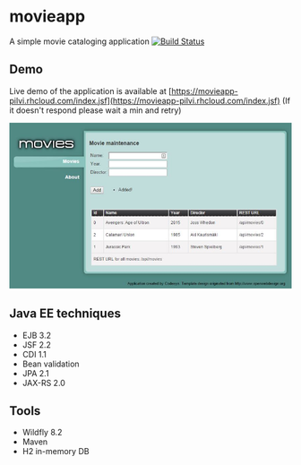 # movieapp
A simple movie cataloging application
[![Build Status](https://travis-ci.org/iaarnio/movieapp.svg?branch=master)](https://travis-ci.org/iaarnio/movieapp)

## Demo 
Live demo of the application is available at [https://movieapp-pilvi.rhcloud.com/index.jsf](https://movieapp-pilvi.rhcloud.com/index.jsf)
(If it doesn't respond please wait a min and retry)

![Screenshot](misc/screenshot.jpg)
    
## Java EE techniques
- EJB 3.2
- JSF 2.2
- CDI 1.1
- Bean validation
- JPA 2.1
- JAX-RS 2.0

## Tools
- Wildfly 8.2
- Maven
- H2 in-memory DB
